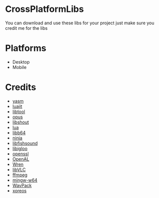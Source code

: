  # CrossPlatformLibs
 You can download and use these libs for your project just make sure you credit me for the libs 
 # Platforms  
 - Desktop
 - Mobile
 # Credits 
 - [yasm](https://yasm.tortall.net) 
 - [luajit](https://luajit.org) 
 - [libtool](https://www.gnu.org/software/libtool/) 
 - [opus](https://opus-codec.org) 
 - [libshout](https://www.icecast.org)
 - [lua](https://www.lua.org) 
 - [libb64](https://libb64.sourceforge.net) 
 - [ninja](https://ninja-build.org) 
 - [libfishsound](https://www.xiph.org/fishsound/) 
 - [libigloo](https://icecast.org/) 
 - [openssl](https://www.openssl.org/) 
 - [OpenAL](https://www.openal.org/) 
 - [Wren](https://wren.io) 
 - [libVLC](https://www.videolan.org/)
 - [ffmpeg](https://ffmpeg.org/) 
 - [mingw-w64](https://www.mingw-w64.org/)
 - [WavPack](https://www.wavpack.com/) 
 - [xoreos](https://github.com/xoreos/xoreos)         
